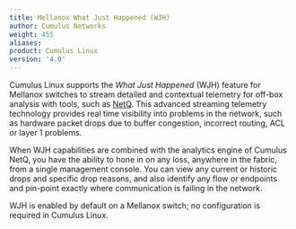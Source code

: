 ```yaml
---
title: Mellanox What Just Happened (WJH)
author: Cumulus Networks
weight: 455
aliases:
product: Cumulus Linux
version: '4.0'
---
```

Cumulus Linux supports the *What Just Happened* (WJH) feature for Mellanox switches to stream detailed and contextual telemetry for off-box analysis with tools, such as [NetQ](https://docs.cumulusnetworks.com/cumulus-netq/). This advanced streaming telemetry technology provides real time visibility into problems in the network, such as hardware packet drops due to buffer congestion, incorrect routing, ACL or layer 1 problems.

When WJH capabilities are combined with the analytics engine of Cumulus NetQ, you have the ability to hone in on any loss, anywhere in the fabric, from a single management console. You can view any current or historic drops and specific drop reasons, and also identify any flow or endpoints and pin-point exactly where communication is failing in the network.

WJH is enabled by default on a Mellanox switch; no configuration is required in Cumulus Linux.
